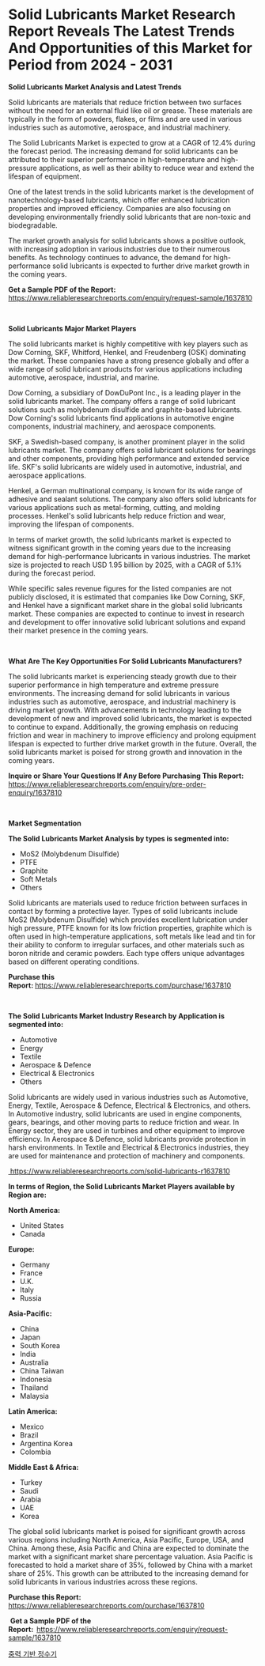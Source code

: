 <p><h1>Solid Lubricants Market Research Report Reveals The Latest Trends And Opportunities of this Market for Period from 2024 - 2031</h1></p><p><strong>Solid Lubricants Market Analysis and Latest Trends</strong></p>
<p><p>Solid lubricants are materials that reduce friction between two surfaces without the need for an external fluid like oil or grease. These materials are typically in the form of powders, flakes, or films and are used in various industries such as automotive, aerospace, and industrial machinery.</p><p>The Solid Lubricants Market is expected to grow at a CAGR of 12.4% during the forecast period. The increasing demand for solid lubricants can be attributed to their superior performance in high-temperature and high-pressure applications, as well as their ability to reduce wear and extend the lifespan of equipment.</p><p>One of the latest trends in the solid lubricants market is the development of nanotechnology-based lubricants, which offer enhanced lubrication properties and improved efficiency. Companies are also focusing on developing environmentally friendly solid lubricants that are non-toxic and biodegradable.</p><p>The market growth analysis for solid lubricants shows a positive outlook, with increasing adoption in various industries due to their numerous benefits. As technology continues to advance, the demand for high-performance solid lubricants is expected to further drive market growth in the coming years.</p></p>
<p><strong>Get a Sample PDF of the Report:&nbsp;</strong> <a href="https://www.reliableresearchreports.com/enquiry/request-sample/1637810">https://www.reliableresearchreports.com/enquiry/request-sample/1637810</a></p>
<p>&nbsp;</p>
<p><strong>Solid Lubricants Major Market Players</strong></p>
<p><p>The solid lubricants market is highly competitive with key players such as Dow Corning, SKF, Whitford, Henkel, and Freudenberg (OSK) dominating the market. These companies have a strong presence globally and offer a wide range of solid lubricant products for various applications including automotive, aerospace, industrial, and marine.</p><p>Dow Corning, a subsidiary of DowDuPont Inc., is a leading player in the solid lubricants market. The company offers a range of solid lubricant solutions such as molybdenum disulfide and graphite-based lubricants. Dow Corning's solid lubricants find applications in automotive engine components, industrial machinery, and aerospace components.</p><p>SKF, a Swedish-based company, is another prominent player in the solid lubricants market. The company offers solid lubricant solutions for bearings and other components, providing high performance and extended service life. SKF's solid lubricants are widely used in automotive, industrial, and aerospace applications.</p><p>Henkel, a German multinational company, is known for its wide range of adhesive and sealant solutions. The company also offers solid lubricants for various applications such as metal-forming, cutting, and molding processes. Henkel's solid lubricants help reduce friction and wear, improving the lifespan of components.</p><p>In terms of market growth, the solid lubricants market is expected to witness significant growth in the coming years due to the increasing demand for high-performance lubricants in various industries. The market size is projected to reach USD 1.95 billion by 2025, with a CAGR of 5.1% during the forecast period.</p><p>While specific sales revenue figures for the listed companies are not publicly disclosed, it is estimated that companies like Dow Corning, SKF, and Henkel have a significant market share in the global solid lubricants market. These companies are expected to continue to invest in research and development to offer innovative solid lubricant solutions and expand their market presence in the coming years.</p></p>
<p>&nbsp;</p>
<p><strong>What Are The Key Opportunities For Solid Lubricants Manufacturers?</strong></p>
<p><p>The solid lubricants market is experiencing steady growth due to their superior performance in high temperature and extreme pressure environments. The increasing demand for solid lubricants in various industries such as automotive, aerospace, and industrial machinery is driving market growth. With advancements in technology leading to the development of new and improved solid lubricants, the market is expected to continue to expand. Additionally, the growing emphasis on reducing friction and wear in machinery to improve efficiency and prolong equipment lifespan is expected to further drive market growth in the future. Overall, the solid lubricants market is poised for strong growth and innovation in the coming years.</p></p>
<p><strong>Inquire or Share Your Questions If Any Before Purchasing This Report:</strong> <a href="https://www.reliableresearchreports.com/enquiry/pre-order-enquiry/1637810">https://www.reliableresearchreports.com/enquiry/pre-order-enquiry/1637810</a></p>
<p>&nbsp;</p>
<p><strong>Market Segmentation</strong></p>
<p><strong>The Solid Lubricants Market Analysis by types is segmented into:</strong></p>
<p><ul><li>MoS2 (Molybdenum Disulfide)</li><li>PTFE</li><li>Graphite</li><li>Soft Metals</li><li>Others</li></ul></p>
<p><p>Solid lubricants are materials used to reduce friction between surfaces in contact by forming a protective layer. Types of solid lubricants include MoS2 (Molybdenum Disulfide) which provides excellent lubrication under high pressure, PTFE known for its low friction properties, graphite which is often used in high-temperature applications, soft metals like lead and tin for their ability to conform to irregular surfaces, and other materials such as boron nitride and ceramic powders. Each type offers unique advantages based on different operating conditions.</p></p>
<p><strong>Purchase this Report:&nbsp;</strong><a href="https://www.reliableresearchreports.com/purchase/1637810">https://www.reliableresearchreports.com/purchase/1637810</a></p>
<p>&nbsp;</p>
<p><strong>The Solid Lubricants Market Industry Research by Application is segmented into:</strong></p>
<p><ul><li>Automotive</li><li>Energy</li><li>Textile</li><li>Aerospace & Defence</li><li>Electrical & Electronics</li><li>Others</li></ul></p>
<p><p>Solid lubricants are widely used in various industries such as Automotive, Energy, Textile, Aerospace & Defence, Electrical & Electronics, and others. In Automotive industry, solid lubricants are used in engine components, gears, bearings, and other moving parts to reduce friction and wear. In Energy sector, they are used in turbines and other equipment to improve efficiency. In Aerospace & Defence, solid lubricants provide protection in harsh environments. In Textile and Electrical & Electronics industries, they are used for maintenance and protection of machinery and components.</p></p>
<p><a href="https://www.reliableresearchreports.com/solid-lubricants-r1637810">&nbsp;https://www.reliableresearchreports.com/solid-lubricants-r1637810</a></p>
<p><strong>In terms of Region, the Solid Lubricants Market Players available by Region are:</strong></p>
<p>
    <p> <strong> North America: </strong>
        <ul>
            <li>United States</li>
            <li>Canada</li>
        </ul>
        </p> 
    <p> <strong> Europe: </strong>
        <ul>
            <li>Germany</li>
            <li>France</li>
            <li>U.K.</li>
            <li>Italy</li>
            <li>Russia</li>
        </ul>
        </p> 
    <p> <strong> Asia-Pacific: </strong>
        <ul>
            <li>China</li>
            <li>Japan</li>
            <li>South Korea</li>
            <li>India</li>
            <li>Australia</li>
            <li>China Taiwan</li>
            <li>Indonesia</li>
            <li>Thailand</li>
            <li>Malaysia</li>
        </ul>
        </p> 
    <p> <strong> Latin America: </strong>
        <ul>
            <li>Mexico</li>
            <li>Brazil</li>
            <li>Argentina Korea</li>
            <li>Colombia</li>
        </ul>
        </p> 
    <p> <strong> Middle East & Africa: </strong>
        <ul>
            <li>Turkey</li>
            <li>Saudi</li>
            <li>Arabia</li>
            <li>UAE</li>
            <li>Korea</li>
        </ul>
    </p>
    </p>
<p><p>The global solid lubricants market is poised for significant growth across various regions including North America, Asia Pacific, Europe, USA, and China. Among these, Asia Pacific and China are expected to dominate the market with a significant market share percentage valuation. Asia Pacific is forecasted to hold a market share of 35%, followed by China with a market share of 25%. This growth can be attributed to the increasing demand for solid lubricants in various industries across these regions.</p></p>
<p><strong>Purchase this Report: </strong><a href="https://www.reliableresearchreports.com/purchase/1637810">https://www.reliableresearchreports.com/purchase/1637810</a></p>
<p>&nbsp;<strong>Get a Sample PDF of the Report:&nbsp;&nbsp;</strong><a href="https://www.reliableresearchreports.com/enquiry/request-sample/1637810">https://www.reliableresearchreports.com/enquiry/request-sample/1637810</a></p>
<p><strong></strong></p>
<p><p><a href="https://medium.com/@anvil67678789/%EC%A4%91%EB%A0%A5-%EA%B8%B0%EB%B0%98-%EC%A0%95%EC%88%98%EA%B8%B0-%EC%8B%9C%EC%9E%A5-%EC%9D%B8%EC%82%AC%EC%9D%B4%ED%8A%B8-%EC%8B%9C%EC%9E%A5-%EB%8F%99%ED%96%A5-%EC%84%B1%EC%9E%A5-2024%EB%85%84%EB%B6%80%ED%84%B0-2031%EB%85%84%EA%B9%8C%EC%A7%80-%EC%98%88%EC%83%81%EB%90%A8-08a87f03ae0e">중력 기반 정수기</a></p></p>